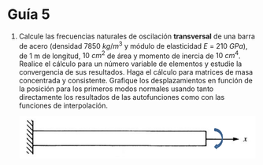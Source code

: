 # Guía 5

1. Calcule las frecuencias naturales de oscilación **transversal** de una
barra de acero (densidad $7850~kg/m^3$ y módulo de elasticidad 
$E~=~210~GPa$), de $1~$m de longitud, $10~cm^2$ de área y momento de inercia
de $10~cm^4$. Realice el cálculo para un número variable de
elementos y estudie la convergencia de sus resultados. Haga el cálculo
para matrices de masa concentrada y consistente. Grafique los
desplazamientos en función de la posición para los primeros modos
normales usando tanto directamente los resultados de las autofunciones 
como con las funciones de interpolación.

    ![Imagen 5-1](./img/img-5-1.png "Ejercicio 5-1")

